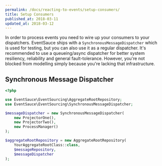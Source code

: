 ```yaml
---
permalink: /docs/reacting-to-events/setup-consumers/
title: Setup Consumers
published_at: 2018-03-11
updated_at: 2018-03-12
---
```


In order to process events you need to wire up your consumers
to your dispatchers. EventSauce ships with a
`SynchronousMessageDispatcher` which is used for testing, but
you can also use it as a regular dispatcher. It's recommended
to use a queueing/async dispatcher for better system resiliency,
reliability and general fault-tolerance. However, you're not
blocked from modelling simply because you're lacking that
infrastructure.

## Synchronous Message Dispatcher

```php
<?php

use EventSauce\EventSourcing\AggregateRootRepository;
use EventSauce\EventSourcing\SynchronousMessageDispatcher;

$messageDispatcher = new SynchronousMessageDispatcher(
    new ProjectorOne(),
    new ProjectorTwo(),
    new ProcessManager()
);

$aggregateRootRepository = new AggregateRootRepository(
    YourAggregateRootClass::class,
    $messageRepository,
    $messageDispatcher
);
```
